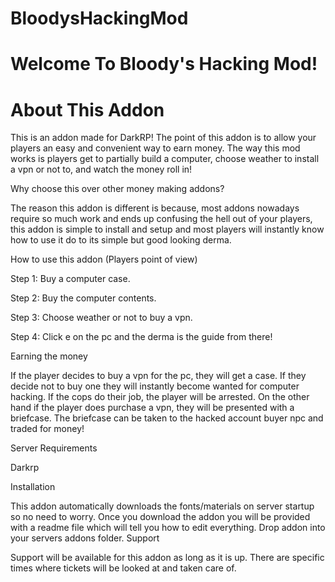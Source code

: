 # BloodysHackingMod
# Welcome To Bloody's Hacking Mod!
# About This Addon

This is an addon made for DarkRP! The point of this addon is to allow your players an easy and convenient way to earn money. The way this mod works is players get to partially build a computer, choose weather to install a vpn or not to, and watch the money roll in!

Why choose this over other money making addons?

The reason this addon is different is because, most addons nowadays require so much work and ends up confusing the hell out of your players, this addon is simple to install and setup and most players will instantly know how to use it do to its simple but good looking derma.

How to use this addon (Players point of view)

Step 1: Buy a computer case.

 Step 2: Buy the computer contents.

 Step 3: Choose weather or not to buy a vpn.

 Step 4: Click e on the pc and the derma is the guide from there!

Earning the money

If the player decides to buy a vpn for the pc, they will get a case. If they decide not to buy one they will instantly become wanted for computer hacking. If the cops do their job, the player will be arrested. On the other hand if the player does purchase a vpn, they will be presented with a briefcase. The briefcase can be taken to the hacked account buyer npc and traded for money!

Server Requirements

Darkrp

Installation

This addon automatically downloads the fonts/materials on server startup so no need to worry.
Once you download the addon you will be provided with a readme file which will tell you how to edit everything.
Drop addon into your servers addons folder.
Support

Support will be available for this addon as long as it is up. There are specific times where tickets will be looked at and taken care of.
